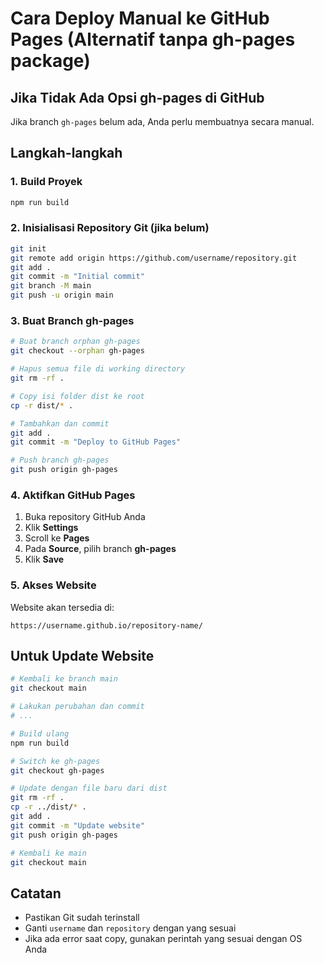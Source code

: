 # Cara Deploy Manual ke GitHub Pages (Alternatif tanpa gh-pages package)

## Jika Tidak Ada Opsi gh-pages di GitHub

Jika branch `gh-pages` belum ada, Anda perlu membuatnya secara manual.

## Langkah-langkah

### 1. Build Proyek
```bash
npm run build
```

### 2. Inisialisasi Repository Git (jika belum)
```bash
git init
git remote add origin https://github.com/username/repository.git
git add .
git commit -m "Initial commit"
git branch -M main
git push -u origin main
```

### 3. Buat Branch gh-pages
```bash
# Buat branch orphan gh-pages
git checkout --orphan gh-pages

# Hapus semua file di working directory
git rm -rf .

# Copy isi folder dist ke root
cp -r dist/* .

# Tambahkan dan commit
git add .
git commit -m "Deploy to GitHub Pages"

# Push branch gh-pages
git push origin gh-pages
```

### 4. Aktifkan GitHub Pages
1. Buka repository GitHub Anda
2. Klik **Settings**
3. Scroll ke **Pages**
4. Pada **Source**, pilih branch **gh-pages**
5. Klik **Save**

### 5. Akses Website
Website akan tersedia di:
```
https://username.github.io/repository-name/
```

## Untuk Update Website
```bash
# Kembali ke branch main
git checkout main

# Lakukan perubahan dan commit
# ...

# Build ulang
npm run build

# Switch ke gh-pages
git checkout gh-pages

# Update dengan file baru dari dist
git rm -rf .
cp -r ../dist/* .
git add .
git commit -m "Update website"
git push origin gh-pages

# Kembali ke main
git checkout main
```

## Catatan
- Pastikan Git sudah terinstall
- Ganti `username` dan `repository` dengan yang sesuai
- Jika ada error saat copy, gunakan perintah yang sesuai dengan OS Anda
